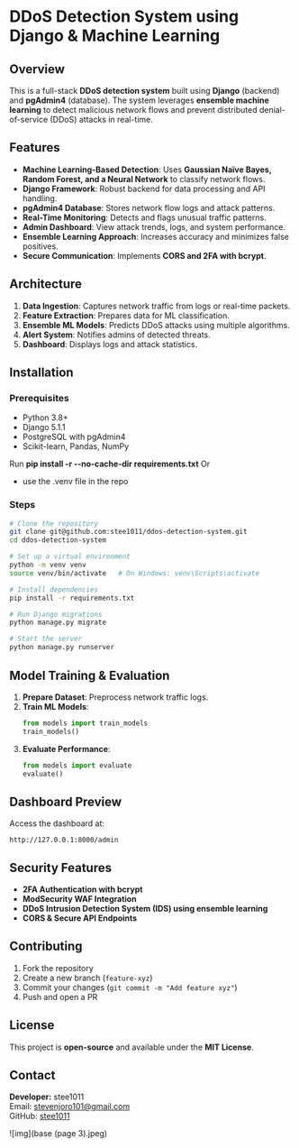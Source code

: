 # DDoS Detection System using Django & Machine Learning

## Overview
This is a full-stack **DDoS detection system** built using **Django** (backend) and **pgAdmin4** (database). The system leverages **ensemble machine learning** to detect malicious network flows and prevent distributed denial-of-service (DDoS) attacks in real-time.

## Features
- **Machine Learning-Based Detection**: Uses **Gaussian Naïve Bayes, Random Forest, and a Neural Network** to classify network flows.
- **Django Framework**: Robust backend for data processing and API handling.
- **pgAdmin4 Database**: Stores network flow logs and attack patterns.
- **Real-Time Monitoring**: Detects and flags unusual traffic patterns.
- **Admin Dashboard**: View attack trends, logs, and system performance.
- **Ensemble Learning Approach**: Increases accuracy and minimizes false positives.
- **Secure Communication**: Implements **CORS and 2FA with bcrypt**.

## Architecture
1. **Data Ingestion**: Captures network traffic from logs or real-time packets.
2. **Feature Extraction**: Prepares data for ML classification.
3. **Ensemble ML Models**: Predicts DDoS attacks using multiple algorithms.
4. **Alert System**: Notifies admins of detected threats.
5. **Dashboard**: Displays logs and attack statistics.

## Installation
### Prerequisites
- Python 3.8+
- Django 5.1.1
- PostgreSQL with pgAdmin4
- Scikit-learn, Pandas, NumPy

Run 
**pip install -r --no-cache-dir requirements.txt**
Or
- use the .venv file in the repo

### Steps
```bash
# Clone the repository
git clone git@github.com:stee1011/ddos-detection-system.git
cd ddos-detection-system

# Set up a virtual environment
python -m venv venv
source venv/bin/activate   # On Windows: venv\Scripts\activate

# Install dependencies
pip install -r requirements.txt

# Run Django migrations
python manage.py migrate

# Start the server
python manage.py runserver
```

## Model Training & Evaluation
1. **Prepare Dataset**: Preprocess network traffic logs.
2. **Train ML Models**:
   ```python
   from models import train_models
   train_models()
   ```
3. **Evaluate Performance**:
   ```python
   from models import evaluate
   evaluate()
   ```

## Dashboard Preview
Access the dashboard at:
```
http://127.0.0.1:8000/admin
```

## Security Features
- **2FA Authentication with bcrypt**
- **ModSecurity WAF Integration**
- **DDoS Intrusion Detection System (IDS) using ensemble learning**
- **CORS & Secure API Endpoints**

## Contributing
1. Fork the repository
2. Create a new branch (`feature-xyz`)
3. Commit your changes (`git commit -m "Add feature xyz"`)
4. Push and open a PR

## License
This project is **open-source** and available under the **MIT License**.

## Contact
**Developer:** stee1011  
 Email: stevenjoro101@gmail.com  
 GitHub: [stee1011](https://github.com/stee1011)
 
 ![img](base (page 3).jpeg)

